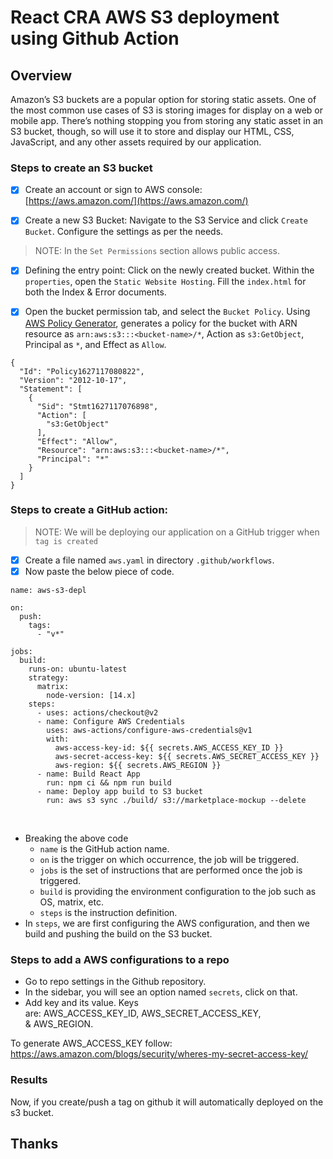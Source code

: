 # React CRA AWS S3 deployment using Github Action

## Overview

Amazon’s S3 buckets are a popular option for storing static assets. One of the most common use cases of S3 is storing images for display on a web or mobile app. There’s nothing stopping you from storing any static asset in an S3 bucket, though, so will use it to store and display our HTML, CSS, JavaScript, and any other assets required by our application.

### Steps to create an S3 bucket

- [x] Create an account or sign to AWS console:
    [https://aws.amazon.com/](https://aws.amazon.com/)

- [x] Create a new S3 Bucket: Navigate to the S3 Service and click `Create Bucket`. Configure the settings as per the needs.

> NOTE: In the `Set Permissions` section allows public access.

- [x] Defining the entry point: Click on the newly created bucket. Within the `properties`, open the `Static Website Hosting`. Fill the `index.html` for both the Index & Error documents.

- [x] Open the bucket permission tab, and select the `Bucket Policy`. Using [AWS Policy Generator](http://awspolicygen.s3.amazonaws.com/policygen.html), generates a policy for the bucket with ARN resource as `arn:aws:s3:::<bucket-name>/*`, Action as `s3:GetObject`, Principal as `*`, and Effect as `Allow`.

```
{
  "Id": "Policy1627117080822",
  "Version": "2012-10-17",
  "Statement": [
    {
      "Sid": "Stmt1627117076898",
      "Action": [
        "s3:GetObject"
      ],
      "Effect": "Allow",
      "Resource": "arn:aws:s3:::<bucket-name>/*",
      "Principal": "*"
    }
  ]
}
```

### Steps to create a GitHub action:

> NOTE: We will be deploying our application on a GitHub trigger when `tag is created`

- [x] Create a file named `aws.yaml` in directory `.github/workflows`.
- [x] Now paste the below piece of code.
```
name: aws-s3-depl

on:
  push:
    tags:
      - "v*"

jobs:
  build:
    runs-on: ubuntu-latest
    strategy:
      matrix:
        node-version: [14.x]
    steps:
      - uses: actions/checkout@v2
      - name: Configure AWS Credentials
        uses: aws-actions/configure-aws-credentials@v1
        with:
          aws-access-key-id: ${{ secrets.AWS_ACCESS_KEY_ID }}
          aws-secret-access-key: ${{ secrets.AWS_SECRET_ACCESS_KEY }}
          aws-region: ${{ secrets.AWS_REGION }}
      - name: Build React App
        run: npm ci && npm run build
      - name: Deploy app build to S3 bucket
        run: aws s3 sync ./build/ s3://marketplace-mockup --delete

```
    
- Breaking the above code
    - `name` is the GitHub action name.
    - `on` is the trigger on which occurrence, the job will be triggered.
    - `jobs` is the set of instructions that are performed once the job is triggered.
    - `build` is providing the environment configuration to the job such as OS, matrix, etc.
    - `steps` is the instruction definition.
- In `steps`, we are first configuring the AWS configuration, and then we build and pushing the build on the S3 bucket.

### Steps to add a AWS configurations to a repo

- Go to repo settings in the Github repository.
- In the sidebar, you will see an option named `secrets`, click on that.
- Add key and its value. Keys are: AWS_ACCESS_KEY_ID, AWS_SECRET_ACCESS_KEY, & AWS_REGION.

To generate AWS_ACCESS_KEY follow: https://aws.amazon.com/blogs/security/wheres-my-secret-access-key/

### Results

Now, if you create/push a tag on github it will automatically deployed on the s3 bucket.


## Thanks
